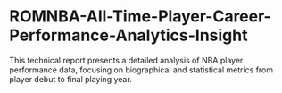 # ROMNBA-All-Time-Player-Career-Performance-Analytics-Insight
This technical report presents a detailed analysis of NBA player performance data, focusing on biographical and statistical metrics from player debut to final playing year.
